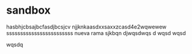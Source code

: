 # sandbox

hasbhjcbsajbcfasdjbcsjcv njjknkaasdxxsaxxzcasd4e2wqwewew
ssssssssssssssssssssssss
nueva rama
sjkbqn djwqsdwqs
d
wqsd
wqsd

wqsdq